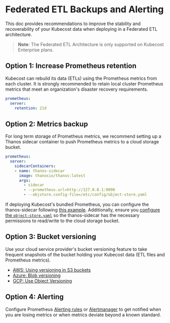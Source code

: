 # Federated ETL Backups and Alerting

This doc provides recommendations to improve the stability and recoverability of your Kubecost data when deploying in a Federated ETL architecture.

  > **Note**: The Federated ETL Architecture is only supported on Kubecost Enterprise plans.

## Option 1: Increase Prometheus retention

Kubecost can rebuild its data (ETLs) using the Prometheus metrics from each cluster. It is strongly recommended to retain local cluster Prometheus metrics that meet an organization's disaster recovery requirements.

```yaml
prometheus:
  server:
    retention: 21d
```

## Option 2: Metrics backup

For long term storage of Prometheus metrics, we recommend setting up a Thanos sidecar container to push Prometheus metrics to a cloud storage bucket.

```yaml
prometheus:
  server:
    sidecarContainers:
    - name: thanos-sidecar
      image: thanosio/thanos:latest
      args:
        - sidecar
        - --prometheus.url=http://127.0.0.1:9090
        - --objstore.config-file=/etc/config/object-store.yaml
```

If deploying Kubecost's bundled Prometheus, you can configure the thanos-sidecar following [this example](https://github.com/kubecost/cost-analyzer-helm-chart/blob/522c51b34121294c6f4c2f1423022938cdb14622/cost-analyzer/values-thanos.yaml#L23-L64). Additionally, ensure you [configure the `object-store.yaml`](./long-term-storage.md) so the thanos-sidecar has the necessary permissions to read/write to the cloud storage bucket.

## Option 3: Bucket versioning

Use your cloud service provider's bucket versioning feature to take frequent snapshots of the bucket holding your Kubecost data (ETL files and Prometheus metrics).

* [AWS: Using versioning in S3 buckets](https://docs.aws.amazon.com/AmazonS3/latest/userguide/Versioning.html)
* [Azure: Blob versioning](https://learn.microsoft.com/en-us/azure/storage/blobs/versioning-overview)
* [GCP: Use Object Versioning](https://cloud.google.com/storage/docs/using-object-versioning)

## Option 4: Alerting

Configure Prometheus [Alerting rules](https://prometheus.io/docs/prometheus/latest/configuration/alerting_rules/) or [Alertmanager](https://prometheus.io/docs/alerting/latest/alertmanager/) to get notified when you are losing metrics or when metrics deviate beyond a known standard.
